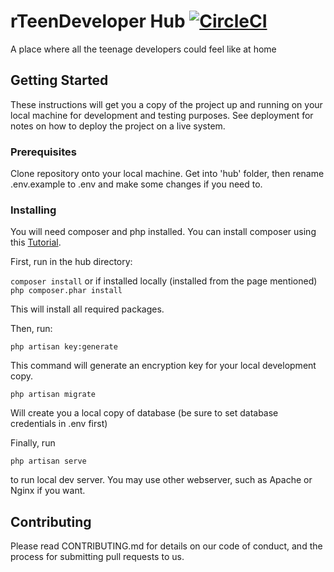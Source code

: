 # rTeenDeveloper Hub [![CircleCI](https://circleci.com/gh/rTeenDeveloper/hub-php.svg?style=svg)](https://circleci.com/gh/rTeenDeveloper/hub-php)

A place where all the teenage developers could feel like at home

## Getting Started

These instructions will get you a copy of the project up and running on your local machine for development and testing purposes. See deployment for notes on how to deploy the project on a live system.

### Prerequisites

Clone repository onto your local machine. Get into 'hub' folder, then rename .env.example to .env and make some changes 
if you need to.

### Installing

You will need composer and php installed. You can install composer using this [Tutorial](https://getcomposer.org/download).

First, run in the hub directory:

`composer install` or if installed locally (installed from the page mentioned) `php composer.phar install` 

This will install all required packages.

Then, run: 

```
php artisan key:generate
```

This command will generate an encryption key for your local development copy.

```
php artisan migrate
```

Will create you a local copy of database (be sure to set database credentials in .env first)

Finally, run 

``` 
php artisan serve
```

to run local dev server. You may use other webserver, such as Apache or Nginx if you want.


## Contributing

Please read CONTRIBUTING.md for details on our code of conduct, and the process for submitting pull requests to us.
